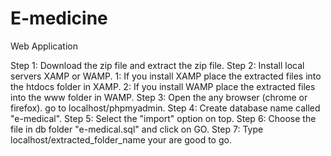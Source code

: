 # E-medicine
Web Application


Step 1: Download the zip file and extract the zip file.
Step 2: Install local servers XAMP or WAMP.
        1: If you install XAMP place the extracted files into the htdocs folder in XAMP.
        2: If you install WAMP place the extracted files into the www folder in WAMP.
Step 3: Open the any browser (chrome or firefox). go to localhost/phpmyadmin.
Step 4: Create database name called "e-medical".
Step 5: Select the "import" option on top.
Step 6: Choose the file in db folder "e-medical.sql" and click on GO.
Step 7: Type localhost/extracted_folder_name your are good to go.

